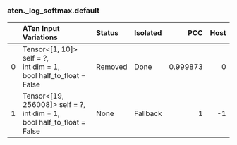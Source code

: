 ### aten._log_softmax.default
|    | ATen Input Variations                                                        | Status   | Isolated   |      PCC |   Host |
|---:|:-----------------------------------------------------------------------------|:---------|:-----------|---------:|-------:|
|  0 | Tensor<[1, 10]> self = ?,<br>int dim = 1,<br>bool half_to_float = False      | Removed  | Done       | 0.999873 |      0 |
|  1 | Tensor<[19, 256008]> self = ?,<br>int dim = 1,<br>bool half_to_float = False | None     | Fallback   | 1        |     -1 |

